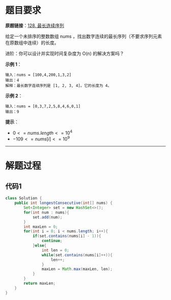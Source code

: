 # 题目要求

**原题链接**：[128. 最长连续序列](https://leetcode-cn.com/problems/longest-consecutive-sequence/)

给定一个未排序的整数数组 nums ，找出数字连续的最长序列（不要求序列元素在原数组中连续）的长度。

 

进阶：你可以设计并实现时间复杂度为 O(n) 的解决方案吗？

 

**示例 1**：

```
输入：nums = [100,4,200,1,3,2]
输出：4
解释：最长数字连续序列是 [1, 2, 3, 4]。它的长度为 4。
```


**示例 2**：

```
输入：nums = [0,3,7,2,5,8,4,6,0,1]
输出：9
```

**提示**：

+ $0 <= nums.length <= 10^4$
+ $-109 <= nums[i] <= 10^9$

----

# 解题过程

## 代码1

```java
class Solution {
    public int longestConsecutive(int[] nums) {
        Set<Integer> set = new HashSet<>();
        for(int num : nums){
            set.add(num);
        }
        int maxLen = 0;
        for(int i = 0; i < nums.length; i++){
            if(set.contains(nums[i] - 1)){
                continue;
            }else{
                int len = 0;
                while(set.contains(nums[i]++)){
                    len++;
                }
                maxLen = Math.max(maxLen, len);
            }
        }
        return maxLen;
    }
}
```

